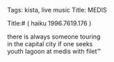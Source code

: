 Tags: kista, live music
Title: MEDIS
  
Title:# ( haiku 1996.7619.176 )  
  
there is always someone touring  
in the capital city if one seeks  
youth lagoon at medis with filet™  
